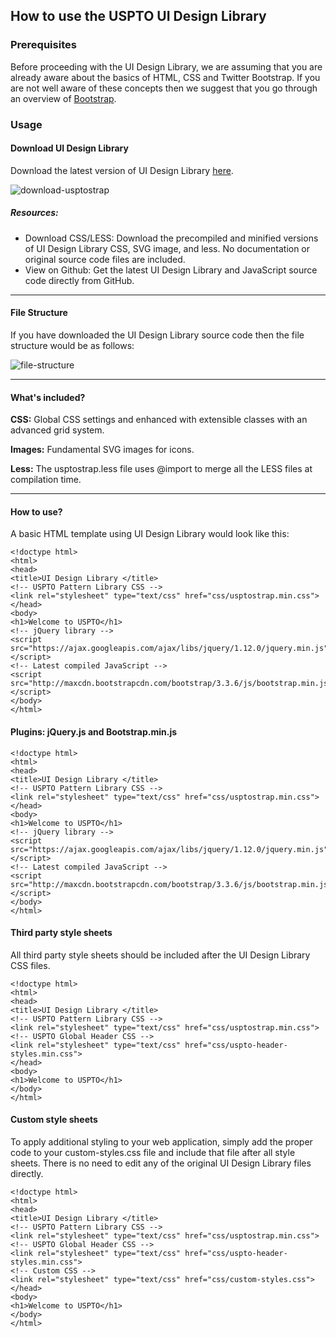 ## How to use the USPTO UI Design Library

### Prerequisites

Before proceeding with the UI Design Library, we are assuming that you are already aware about the basics of HTML, CSS and Twitter Bootstrap. If you are not well aware of these concepts then we suggest that you go through an overview of [Bootstrap](http://getbootstrap.com/getting-started).

### Usage

#### Download UI Design Library
Download the latest version of UI Design Library [here](http://uspto.github.io/designpatterns/1.x/docs/resources.html).

![download-usptostrap](https://raw.githubusercontent.com/USPTO/designpatterns/gh-pages/resources/tut-resources/ui-intro.png)


##### Resources:
- Download CSS/LESS: Download the precompiled and minified versions of UI Design Library CSS, SVG image, and less. No documentation or original source code files are included. 
- View on Github: Get the latest UI Design Library and JavaScript source code directly from GitHub. 

---

#### File Structure
If you have downloaded the UI Design Library source code then the file structure would be as follows:

![file-structure](https://raw.githubusercontent.com/USPTO/designpatterns/gh-pages/resources/tut-resources/ui-file-structure.png)

---

#### What's included?

**CSS:** Global CSS settings and enhanced with extensible classes with an advanced grid system. 

**Images:** Fundamental SVG images for icons. 

**Less:** The usptostrap.less file uses @import to merge all the LESS files at compilation time.

---

#### How to use?
A basic HTML template using UI Design Library would look like this:
```
<!doctype html>
<html>
<head>
<title>UI Design Library </title>
<!-- USPTO Pattern Library CSS -->
<link rel="stylesheet" type="text/css" href="css/usptostrap.min.css">
</head>
<body>
<h1>Welcome to USPTO</h1>
<!-- jQuery library -->
<script src="https://ajax.googleapis.com/ajax/libs/jquery/1.12.0/jquery.min.js"></script>
<!-- Latest compiled JavaScript -->
<script src="http://maxcdn.bootstrapcdn.com/bootstrap/3.3.6/js/bootstrap.min.js"></script>
</body>
</html>
```
#### Plugins: jQuery.js and Bootstrap.min.js
```
<!doctype html>
<html>
<head>
<title>UI Design Library </title>
<!-- USPTO Pattern Library CSS -->
<link rel="stylesheet" type="text/css" href="css/usptostrap.min.css">
</head>
<body>
<h1>Welcome to USPTO</h1>
<!-- jQuery library -->
<script src="https://ajax.googleapis.com/ajax/libs/jquery/1.12.0/jquery.min.js"></script>
<!-- Latest compiled JavaScript -->
<script src="http://maxcdn.bootstrapcdn.com/bootstrap/3.3.6/js/bootstrap.min.js"></script>
</body>
</html>
```
#### Third party style sheets
All third party style sheets should be included after the UI Design Library CSS files.
```
<!doctype html>
<html>
<head>
<title>UI Design Library </title>
<!-- USPTO Pattern Library CSS -->
<link rel="stylesheet" type="text/css" href="css/usptostrap.min.css">
<!-- USPTO Global Header CSS -->
<link rel="stylesheet" type="text/css" href="css/uspto-header-styles.min.css">
</head>
<body>
<h1>Welcome to USPTO</h1>
</body>
</html>
```
#### Custom style sheets
To apply additional styling to your web application, simply add the proper code to your custom-styles.css file and include that file after all style sheets. There is no need to edit any of the original UI Design Library files directly.
```
<!doctype html>
<html>
<head>
<title>UI Design Library </title>
<!-- USPTO Pattern Library CSS -->
<link rel="stylesheet" type="text/css" href="css/usptostrap.min.css">
<!-- USPTO Global Header CSS -->
<link rel="stylesheet" type="text/css" href="css/uspto-header-styles.min.css">
<!-- Custom CSS -->
<link rel="stylesheet" type="text/css" href="css/custom-styles.css">
</head>
<body>
<h1>Welcome to USPTO</h1>
</body>
</html>
```


